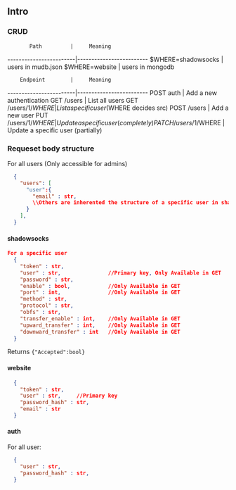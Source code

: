 ## Intro

### CRUD
           Path         |     Meaning
------------------------|-------------------------
    $WHERE=shadowsocks  | users in mudb.json
    $WHERE=website      | users in mongodb
<br>

        Endpoint        |     Meaning
------------------------|-------------------------
       POST auth        | Add a new authentication
    GET /users          | List all users
   GET /users/1/$WHERE  | List a specific user ($WHERE decides src)
   POST /users          | Add a new user
   PUT /users/1/$WHERE  | Update a specific user (completely)
  PATCH /users/1/$WHERE | Update a specific user (partially)

### Requeset body structure

For all users (Only accessible for admins)
```json
  {
    "users": [
      "user":{
        "email" : str,
        \\Others are inherented the structure of a specific user in shadowsocks
      }
    ],
  }
```

#### shadowsocks

```json
For a specific user
  {
    "token" : str,
    "user" : str,               //Primary key, Only Available in GET
    "password" : str,
    "enable" : bool,            //Only Available in GET
    "port" : int,               //Only Available in GET
    "method" : str,
    "protocol" : str,
    "obfs" : str,
    "transfer_enable" : int,    //Only Available in GET
    "upward_transfer" : int,    //Only Available in GET
    "downward_transfer" : int   //Only Available in GET
  }
```
Returns `{"Accepted":bool}`

#### website
``` json
  {
    "token" : str,
    "user" : str,     //Primary key
    "password_hash" : str,
    "email" : str
  }
```

#### auth

For all user:

``` json
  {
    "user" : str,
    "password_hash" : str,
  }

